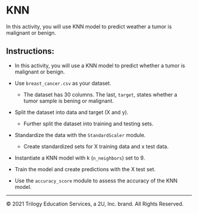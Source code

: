# KNN

In this activity, you will use KNN model to predict weather a tumor is malignant or benign.


## Instructions:

* In this activity, you will use a KNN model to predict whether a tumor is malignant or benign.

* Use `breast_cancer.csv` as your dataset.

  * The dataset has 30 columns. The last, `target`, states whether a tumor sample is bening or malignant.

* Split the dataset into data and target (X and y).

  * Further split the dataset into training and testing sets.

* Standardize the data with the `StandardScaler` module.

  * Create standardized sets for X training data and x test data.

* Instantiate a KNN model with k (`n_neighbors`) set to 9.

* Train the model and create predictions with the X test set.

* Use the `accuracy_score` module to assess the accuracy of the KNN model.

---

© 2021 Trilogy Education Services, a 2U, Inc. brand. All Rights Reserved.
